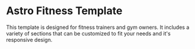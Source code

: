 # Astro Fitness Template
This template is designed for fitness trainers and gym owners.
It includes a variety of sections that can be customized to fit your needs and it's responsive design. 

